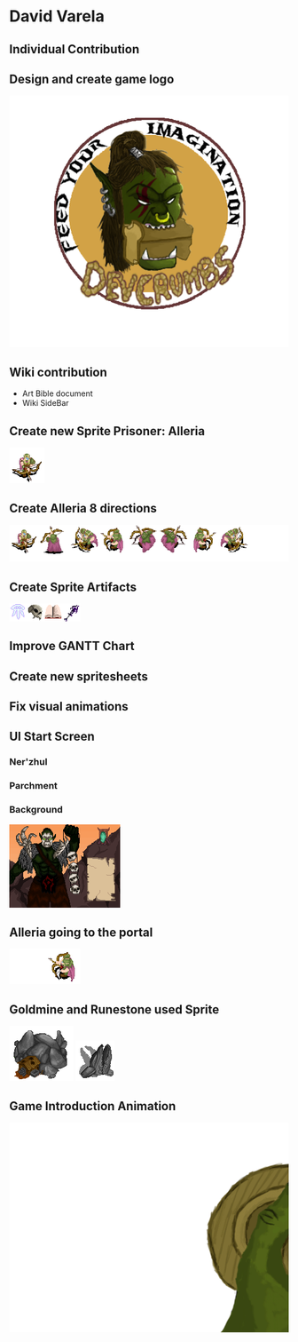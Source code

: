﻿# David Varela
## Individual Contribution

## Design and create game logo

![](Wiki_Files/Home/logo.png)

## Wiki contribution

- Art Bible document
- Wiki SideBar

## Create new Sprite Prisoner: Alleria

<img src="Readme_Files/David Varela/AlleriaIdle .gif">

## Create Alleria 8 directions

<img src="Readme_Files/David Varela/Animation.gif">

## Create Sprite Artifacts

<img src="Readme_Files/David Varela/Artifacts.gif">

## Improve GANTT Chart
## Create new spritesheets
## Fix visual animations
## UI Start Screen
### Ner'zhul
### Parchment
### Background

<img src="Readme_Files/David Varela/FinalMainScreen.gif">

## Alleria going to the portal

<img src="Readme_Files/David Varela/Alleria_Portal.gif">

## Goldmine and Runestone used Sprite

<img src="Readme_Files/David Varela/GoldMine_destroyed.png">
<img src="Readme_Files/David Varela/Runestone destruida.png">

## Game Introduction Animation

<img src="Readme_Files/David Varela/AnimacioProjecte2.gif">
 
